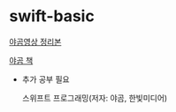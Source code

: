 # swift-basic

[야곰영상 정리본](https://www.boostcourse.org/mo122/joinLectures/38564)


[야곰 책](https://book.naver.com/bookdb/book_detail.nhn?bid=15479573)

+ 추가 공부 필요

  스위프트 프로그래밍(저자: 야곰, 한빛미디어)